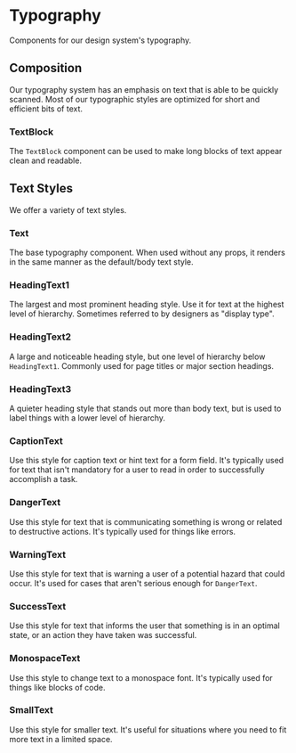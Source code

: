 # Typography

Components for our design system's typography.

## Composition

Our typography system has an emphasis on text that is able to be quickly scanned. Most of our typographic styles are optimized for short and efficient bits of text.

### TextBlock

The `TextBlock` component can be used to make long blocks of text appear clean and readable.

## Text Styles

We offer a variety of text styles.

### Text

The base typography component. When used without any props, it renders in the same manner as the default/body text style.

### HeadingText1

The largest and most prominent heading style. Use it for text at the highest level of hierarchy. Sometimes referred to by designers as "display type".

### HeadingText2

A large and noticeable heading style, but one level of hierarchy below `HeadingText1`. Commonly used for page titles or major section headings.

### HeadingText3

A quieter heading style that stands out more than body text, but is used to label things with a lower level of hierarchy.

### CaptionText

Use this style for caption text or hint text for a form field. It's typically used for text that isn't mandatory for a user to read in order to successfully accomplish a task.

### DangerText

Use this style for text that is communicating something is wrong or related to destructive actions. It's typically used for things like errors.

### WarningText

Use this style for text that is warning a user of a potential hazard that could occur. It's used for cases that aren't serious enough for `DangerText`.

### SuccessText

Use this style for text that informs the user that something is in an optimal state, or an action they have taken was successful.

### MonospaceText

Use this style to change text to a monospace font. It's typically used for things like blocks of code.

### SmallText

Use this style for smaller text. It's useful for situations where you need to fit more text in a limited space.
